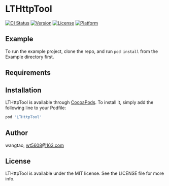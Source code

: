 # LTHttpTool

[![CI Status](https://img.shields.io/travis/wangtao/LTHttpTool.svg?style=flat)](https://travis-ci.org/wangtao/LTHttpTool)
[![Version](https://img.shields.io/cocoapods/v/LTHttpTool.svg?style=flat)](https://cocoapods.org/pods/LTHttpTool)
[![License](https://img.shields.io/cocoapods/l/LTHttpTool.svg?style=flat)](https://cocoapods.org/pods/LTHttpTool)
[![Platform](https://img.shields.io/cocoapods/p/LTHttpTool.svg?style=flat)](https://cocoapods.org/pods/LTHttpTool)

## Example

To run the example project, clone the repo, and run `pod install` from the Example directory first.

## Requirements

## Installation

LTHttpTool is available through [CocoaPods](https://cocoapods.org). To install
it, simply add the following line to your Podfile:

```ruby
pod 'LTHttpTool'
```

## Author

wangtao, wt5608@163.com

## License

LTHttpTool is available under the MIT license. See the LICENSE file for more info.
